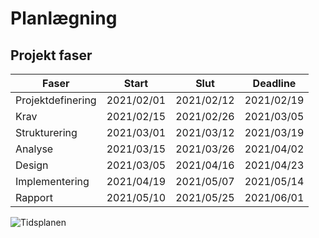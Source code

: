 <h1>Planlægning</h1>

<h2>Projekt faser</h2>

| Faser             | Start      | Slut       | Deadline   |
|-------------------|------------|------------|------------|
| Projektdefinering | 2021/02/01 | 2021/02/12 | 2021/02/19 |
| Krav              | 2021/02/15 | 2021/02/26 | 2021/03/05 |
| Strukturering     | 2021/03/01 | 2021/03/12 | 2021/03/19 |
| Analyse           | 2021/03/15 | 2021/03/26 | 2021/04/02 |
| Design            | 2021/03/05 | 2021/04/16 | 2021/04/23 |
| Implementering    | 2021/04/19 | 2021/05/07 | 2021/05/14 |
| Rapport           | 2021/05/10 | 2021/05/25 | 2021/06/01 |

![Tidsplanen](http://www.plantuml.com/plantuml/proxy?cache=no&src=https://raw.githubusercontent.com/Solvgraa-mager/E4PRJ4/main/Planing/timeline.puml)
